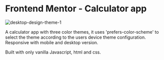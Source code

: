 # Frontend Mentor - Calculator app

![desktop-design-theme-1](https://user-images.githubusercontent.com/119880481/231149431-b0a4cef2-1a4e-4fc7-9f8a-1a54a23e5829.jpg)


A calculator app with three color themes, it uses 'prefers-color-scheme' to select the theme according to the users device theme configuration.
Responsive with mobile and desktop version.

Built with only vanilla Javascript, html and css.
